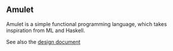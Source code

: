 Amulet
------


Amulet is a simple functional programming language, which takes inspiration from ML and Haskell.

See also the [design document](https://github.com/SquidDev/amulet/blob/master/DESIGN.md)

